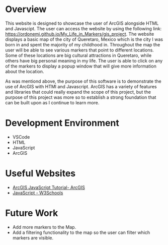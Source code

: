 # Overview

This website is designed to showcase the user of ArcGIS alongside HTML and Javascipt. The user can access the website by using the following link: https://ordonemi.github.io/My_Life_in_Markers/gis_project. 
The website displays a basic map of the city of Queretaro, Mexico which is the city I was born in and spent the majority of my childhood in. Throughout the map the user will be able
to see various markers that point to different locations. Some of these locations are big cultural attractions in Queretaro, while others have big personal meaning in my life. The user 
is able to click on any of the markers to display a popup window that will give more information about the location. 

As was mentiond above, the purpose of this software is to demonstrate the use of ArcGIS with HTMl and Javascript. ArcGIS has a variety of features and libraries that could really expand the scope
of this project, but the purpose of this project was more so to establish a strong foundation that can be built upon as I continue to learn more. 

# Development Environment

* VSCode
* HTML
* JavaScript
* ArcGIS

# Useful Websites

* [ArcGIS JavaScript Tutorial- ArcGIS](https://developers.arcgis.com/documentation/mapping-apis-and-services/tutorials/)
* [JavaScript - W3Schools](https://www.w3schools.com/js/)

# Future Work

* Add more markers to the Map.
* Add a filtering functionality to the map so the user can filter which markers are visible.
